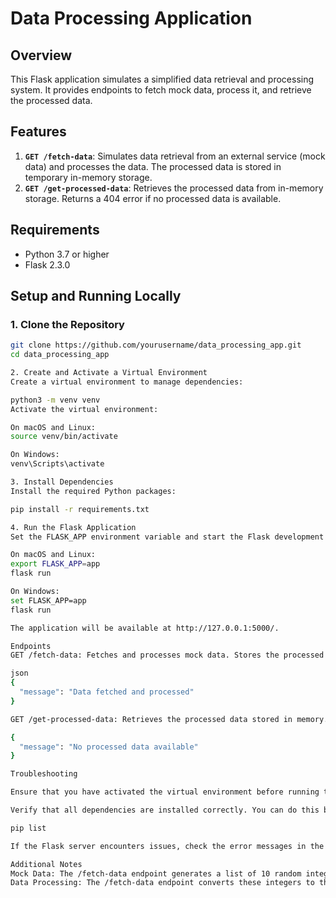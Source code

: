 # Data Processing Application

## Overview

This Flask application simulates a simplified data retrieval and processing system. It provides endpoints to fetch mock data, process it, and retrieve the processed data.

## Features

1. **`GET /fetch-data`**: Simulates data retrieval from an external service (mock data) and processes the data. The processed data is stored in temporary in-memory storage.
2. **`GET /get-processed-data`**: Retrieves the processed data from in-memory storage. Returns a 404 error if no processed data is available.

## Requirements

- Python 3.7 or higher
- Flask 2.3.0

## Setup and Running Locally

### 1. Clone the Repository

```bash
git clone https://github.com/yourusername/data_processing_app.git
cd data_processing_app

2. Create and Activate a Virtual Environment
Create a virtual environment to manage dependencies:

python3 -m venv venv
Activate the virtual environment:

On macOS and Linux:
source venv/bin/activate

On Windows:
venv\Scripts\activate

3. Install Dependencies
Install the required Python packages:

pip install -r requirements.txt

4. Run the Flask Application
Set the FLASK_APP environment variable and start the Flask development server:

On macOS and Linux:
export FLASK_APP=app
flask run

On Windows:
set FLASK_APP=app
flask run

The application will be available at http://127.0.0.1:5000/.

Endpoints
GET /fetch-data: Fetches and processes mock data. Stores the processed data in memory. Response Example:

json
{
  "message": "Data fetched and processed"
}

GET /get-processed-data: Retrieves the processed data stored in memory. If no processed data is available, returns a 404 error with the following response:

{
  "message": "No processed data available"
}

Troubleshooting

Ensure that you have activated the virtual environment before running the application.

Verify that all dependencies are installed correctly. You can do this by running:

pip list

If the Flask server encounters issues, check the error messages in the terminal for details.

Additional Notes
Mock Data: The /fetch-data endpoint generates a list of 10 random integers between 1 and 100.
Data Processing: The /fetch-data endpoint converts these integers to their string representations and converts them to uppercase.